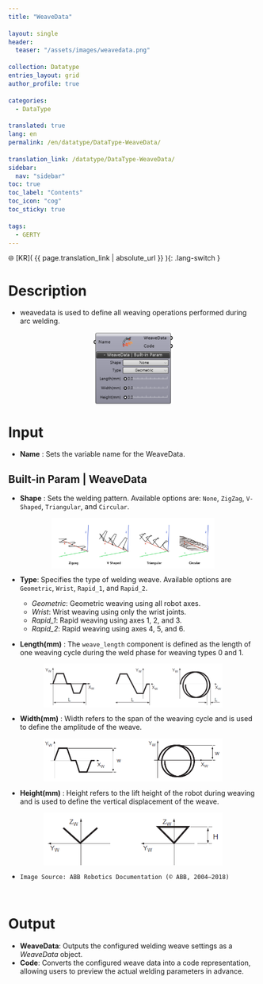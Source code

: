 ```yaml
---
title: "WeaveData"

layout: single
header:
  teaser: "/assets/images/weavedata.png"

collection: Datatype
entries_layout: grid
author_profile: true

categories:
  - DataType

translated: true
lang: en
permalink: /en/datatype/DataType-WeaveData/

translation_link: /datatype/DataType-WeaveData/
sidebar:
  nav: "sidebar"
toc: true
toc_label: "Contents"
toc_icon: "cog"
toc_sticky: true

tags: 
  - GERTY
---
```


🌐 [KR]( {{ page.translation_link | absolute_url }} ){: .lang-switch }

# Description

* weavedata is used to define all weaving operations performed during arc welding.

<p align="center"><img src="/assets/images/weavedata.png" align="center" width="32%"></p>

# Input

* **Name** : Sets the variable name for the WeaveData.

## Built-in Param | WeaveData

* **Shape** : Sets the welding pattern. Available options are: `None`, `ZigZag`, `V-Shaped`, `Triangular`, and `Circular`.
<p align="center"><img src="/assets/images/ArcShape.png" align="center" width="65%"></p>

* **Type**: Specifies the type of welding weave. Available options are `Geometric`, `Wrist`, `Rapid_1`, and `Rapid_2`.  
  - *Geometric*: Geometric weaving using all robot axes.  
  - *Wrist*: Wrist weaving using only the wrist joints.  
  - *Rapid_1*: Rapid weaving using axes 1, 2, and 3.  
  - *Rapid_2*: Rapid weaving using axes 4, 5, and 6.

* **Length(mm)** : The `weave_length` component is defined as the length of one weaving cycle during the weld phase for weaving types 0 and 1.
<p align="center"><img src="/assets/images/weave_length.PNG" align="center" width="72%"></p>

* **Width(mm)** : Width refers to the span of the weaving cycle and is used to define the amplitude of the weave.
<p align="center"><img src="/assets/images/weave_width.PNG" align="center" width="72%"></p>

* **Height(mm)** : Height refers to the lift height of the robot during weaving and is used to define the vertical displacement of the weave.
<p align="center"><img src="/assets/images/weave_height.PNG" align="center" width="72%"></p>

  - `Image Source: ABB Robotics Documentation (© ABB, 2004–2018)`
<br>

# Output

* **WeaveData**: Outputs the configured welding weave settings as a *WeaveData* object.  
* **Code**: Converts the configured weave data into a code representation, allowing users to preview the actual welding parameters in advance.


